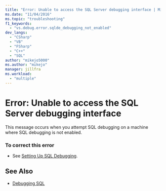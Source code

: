 ```yaml
---
title: "Error: Unable to access the SQL Server debugging interface | Microsoft Docs"
ms.date: "11/04/2016"
ms.topic: "troubleshooting"
f1_keywords:
  - "vs.debug.error.sqlde_debugging_not_enabled"
dev_langs:
  - "CSharp"
  - "VB"
  - "FSharp"
  - "C++"
  - "SQL"
author: "mikejo5000"
ms.author: "mikejo"
manager: jillfra
ms.workload:
  - "multiple"
---
```

# Error: Unable to access the SQL Server debugging interface
This message occurs when you attempt SQL debugging on a machine where SQL debugging is not enabled.

### To correct this error

- See [Setting Up SQL Debugging](https://docs.microsoft.com/previous-versions/visualstudio/visual-studio-2010/s4sszxst(v=vs.100)).

## See Also
- [Debugging SQL](https://docs.microsoft.com/previous-versions/visualstudio/visual-studio-2010/zefbf0t6(v=vs.100))